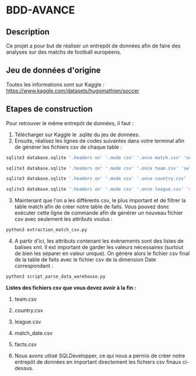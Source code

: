 # BDD-AVANCE
## Description

Ce projet a pour but de réaliser un entrepôt de données afin de faire des analyses sur des matchs de football européens.

## Jeu de données d'origine
Toutes les informations sont sur Kaggle : https://www.kaggle.com/datasets/hugomathien/soccer

## Etapes de construction
Pour retrouver le même entrepôt de données, il faut :

1. Télécharger sur Kaggle le .sqlite du jeu de données.
1. Ensuite, réalisez les lignes de codes suivantes dans votre terminal afin de générer les fichiers csv de chaque table :
  ```bash
  sqlite3 database.sqlite '.headers on' '.mode csv' '.once match.csv' 'select * from match'
  ```
  ```bash
  sqlite3 database.sqlite '.headers on' '.mode csv' '.once team.csv' 'select * from team'
  ```
  ```bash
  sqlite3 database.sqlite '.headers on' '.mode csv' '.once country.csv' 'select * from country'
  ```
  ```bash
  sqlite3 database.sqlite '.headers on' '.mode csv' '.once league.csv' 'select * from league'
  ```

3. Maintenant que l'on a les différents csv, le plus important et de filtrer la table match afin de créer notre table de faits. Vous pouvez donc exécuter cette ligne de commande afin de générer un nouveau fichier csv avec seulement les attributs voulus :
  ```bash
  python3 extraction_match_csv.py
  ```

4. A partir d'ici, les attributs contenant les évènements sont des listes de balises xml. Il est important de garder les valeurs nécessaires (surtout de bien les séparer en valeur unique). On génère alors le fichier csv final de la table de faits avec le fichier csv de la dimension Date correspondant :
  ```bash
  python3 script_parse_data_warehouse.py
  ```

**Listes des fichiers csv que vous devez avoir à la fin :**
1. team.csv
1. country.csv
1. league.csv
1. match_date.csv
1. facts.csv

5. Nous avons utlisé SQLDevelopper, ce qui nous a permis de créer notre entrepôt de données en important directement les fichiers csv finaux ci-dessus.

